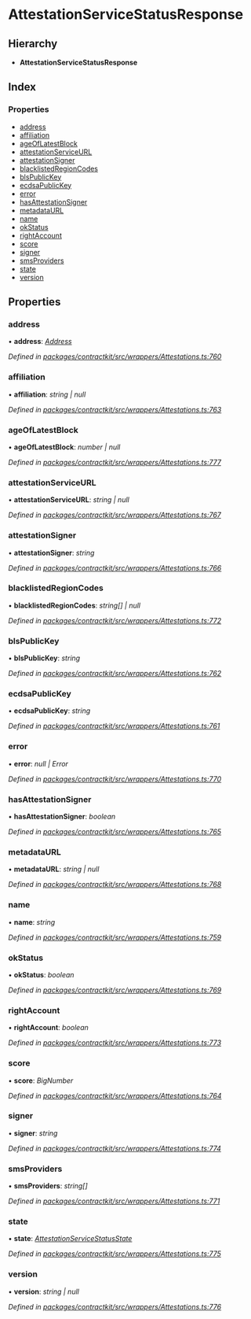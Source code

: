 # AttestationServiceStatusResponse

## Hierarchy

* **AttestationServiceStatusResponse**

## Index

### Properties

* [address]()
* [affiliation]()
* [ageOfLatestBlock]()
* [attestationServiceURL]()
* [attestationSigner]()
* [blacklistedRegionCodes]()
* [blsPublicKey]()
* [ecdsaPublicKey]()
* [error]()
* [hasAttestationSigner]()
* [metadataURL]()
* [name]()
* [okStatus]()
* [rightAccount]()
* [score]()
* [signer]()
* [smsProviders]()
* [state]()
* [version]()

## Properties

### address

• **address**: [_Address_](_base_.md#address)

_Defined in_ [_packages/contractkit/src/wrappers/Attestations.ts:760_](https://github.com/celo-org/celo-monorepo/blob/master/packages/contractkit/src/wrappers/Attestations.ts#L760)

### affiliation

• **affiliation**: _string \| null_

_Defined in_ [_packages/contractkit/src/wrappers/Attestations.ts:763_](https://github.com/celo-org/celo-monorepo/blob/master/packages/contractkit/src/wrappers/Attestations.ts#L763)

### ageOfLatestBlock

• **ageOfLatestBlock**: _number \| null_

_Defined in_ [_packages/contractkit/src/wrappers/Attestations.ts:777_](https://github.com/celo-org/celo-monorepo/blob/master/packages/contractkit/src/wrappers/Attestations.ts#L777)

### attestationServiceURL

• **attestationServiceURL**: _string \| null_

_Defined in_ [_packages/contractkit/src/wrappers/Attestations.ts:767_](https://github.com/celo-org/celo-monorepo/blob/master/packages/contractkit/src/wrappers/Attestations.ts#L767)

### attestationSigner

• **attestationSigner**: _string_

_Defined in_ [_packages/contractkit/src/wrappers/Attestations.ts:766_](https://github.com/celo-org/celo-monorepo/blob/master/packages/contractkit/src/wrappers/Attestations.ts#L766)

### blacklistedRegionCodes

• **blacklistedRegionCodes**: _string\[\] \| null_

_Defined in_ [_packages/contractkit/src/wrappers/Attestations.ts:772_](https://github.com/celo-org/celo-monorepo/blob/master/packages/contractkit/src/wrappers/Attestations.ts#L772)

### blsPublicKey

• **blsPublicKey**: _string_

_Defined in_ [_packages/contractkit/src/wrappers/Attestations.ts:762_](https://github.com/celo-org/celo-monorepo/blob/master/packages/contractkit/src/wrappers/Attestations.ts#L762)

### ecdsaPublicKey

• **ecdsaPublicKey**: _string_

_Defined in_ [_packages/contractkit/src/wrappers/Attestations.ts:761_](https://github.com/celo-org/celo-monorepo/blob/master/packages/contractkit/src/wrappers/Attestations.ts#L761)

### error

• **error**: _null \| Error_

_Defined in_ [_packages/contractkit/src/wrappers/Attestations.ts:770_](https://github.com/celo-org/celo-monorepo/blob/master/packages/contractkit/src/wrappers/Attestations.ts#L770)

### hasAttestationSigner

• **hasAttestationSigner**: _boolean_

_Defined in_ [_packages/contractkit/src/wrappers/Attestations.ts:765_](https://github.com/celo-org/celo-monorepo/blob/master/packages/contractkit/src/wrappers/Attestations.ts#L765)

### metadataURL

• **metadataURL**: _string \| null_

_Defined in_ [_packages/contractkit/src/wrappers/Attestations.ts:768_](https://github.com/celo-org/celo-monorepo/blob/master/packages/contractkit/src/wrappers/Attestations.ts#L768)

### name

• **name**: _string_

_Defined in_ [_packages/contractkit/src/wrappers/Attestations.ts:759_](https://github.com/celo-org/celo-monorepo/blob/master/packages/contractkit/src/wrappers/Attestations.ts#L759)

### okStatus

• **okStatus**: _boolean_

_Defined in_ [_packages/contractkit/src/wrappers/Attestations.ts:769_](https://github.com/celo-org/celo-monorepo/blob/master/packages/contractkit/src/wrappers/Attestations.ts#L769)

### rightAccount

• **rightAccount**: _boolean_

_Defined in_ [_packages/contractkit/src/wrappers/Attestations.ts:773_](https://github.com/celo-org/celo-monorepo/blob/master/packages/contractkit/src/wrappers/Attestations.ts#L773)

### score

• **score**: _BigNumber_

_Defined in_ [_packages/contractkit/src/wrappers/Attestations.ts:764_](https://github.com/celo-org/celo-monorepo/blob/master/packages/contractkit/src/wrappers/Attestations.ts#L764)

### signer

• **signer**: _string_

_Defined in_ [_packages/contractkit/src/wrappers/Attestations.ts:774_](https://github.com/celo-org/celo-monorepo/blob/master/packages/contractkit/src/wrappers/Attestations.ts#L774)

### smsProviders

• **smsProviders**: _string\[\]_

_Defined in_ [_packages/contractkit/src/wrappers/Attestations.ts:771_](https://github.com/celo-org/celo-monorepo/blob/master/packages/contractkit/src/wrappers/Attestations.ts#L771)

### state

• **state**: [_AttestationServiceStatusState_]()

_Defined in_ [_packages/contractkit/src/wrappers/Attestations.ts:775_](https://github.com/celo-org/celo-monorepo/blob/master/packages/contractkit/src/wrappers/Attestations.ts#L775)

### version

• **version**: _string \| null_

_Defined in_ [_packages/contractkit/src/wrappers/Attestations.ts:776_](https://github.com/celo-org/celo-monorepo/blob/master/packages/contractkit/src/wrappers/Attestations.ts#L776)

